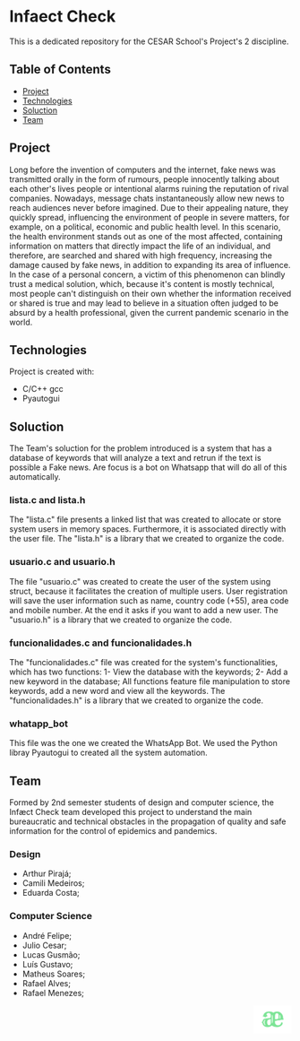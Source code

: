 # Infaect Check

This is a dedicated repository for the CESAR School's Project's 2 discipline.

## Table of Contents ##

- [Project](#project)
- [Technologies](#technologies)
- [Soluction](#soluction)
- [Team](#team)

## Project ##

Long before the invention of computers and the internet, fake news was transmitted orally in the form of rumours, people innocently talking about each other's lives people or intentional alarms ruining the reputation of rival companies. Nowadays, message chats instantaneously allow new news to reach audiences never before imagined. Due to their appealing nature, they quickly spread, influencing the environment of people in severe matters, for example, on a political, economic and public health level. In this scenario, the health environment stands out as one of the most affected, containing information on matters that directly impact the life of an individual, and therefore, are searched and shared with high frequency, increasing the damage caused by fake news, in addition to expanding its area of ​​influence. In the case of a personal concern, a victim of this phenomenon can blindly trust a medical solution, which, because it's content is mostly technical, most people can't distinguish on their own whether the information received or shared is true and may lead to believe in a situation often judged to be absurd by a health professional, given the current pandemic scenario in the world.

## Technologies ##

Project is created with:

- C/C++ gcc
- Pyautogui

## Soluction ##
The Team's soluction for the problem introduced is a system that has a database of keywords that will analyze a text and retrun if the text is possible a Fake news. Are focus is a bot on Whatsapp that will do all of this automatically. 

### lista.c and lista.h ###
The "lista.c" file presents a linked list that was created to allocate or store system users in memory spaces. Furthermore, it is associated directly with the user file. The "lista.h" is a library that we created to organize the code.

### usuario.c and usuario.h ###
The file "usuario.c" was created to create the user of the system using struct, because it facilitates the creation of multiple users. User registration will save the user information such as name, country code (+55), area code and mobile number. At the end it asks if you want to add a new user. The "usuario.h" is a library that we created to organize the code.

### funcionalidades.c and funcionalidades.h ###
The "funcionalidades.c" file was created for the system's functionalities, which has two functions: 1- View the database with the keywords; 2- Add a new keyword in the database; All functions feature file manipulation to store keywords, add a new word and view all the keywords. The "funcionalidades.h" is a library that we created to organize the code.

### whatapp_bot ###
This file was the one we created the WhatsApp Bot. We used the Python libray Pyautogui to created all the system automation.

## Team ##

Formed by 2nd semester students of design and computer science, the Infæct Check team developed this project to understand the main bureaucratic and technical obstacles in the propagation of quality and safe information for the control of epidemics and pandemics.

### Design ###
- Arthur Pirajá;
- Camili Medeiros;
- Eduarda Costa;

### Computer Science 
- André Felipe;
- Julio Cesar;
- Lucas Gusmão;
- Luís Gustavo;
- Matheus Soares;
- Rafael Alves;
- Rafael Menezes;

<div style="display: inline_block">
    <img align="right" height="50em" src="/imagem/logo.png" />
</div>
